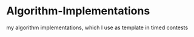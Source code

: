 # Algorithm-Implementations
my algorithm implementations, which I use as template in timed contests
